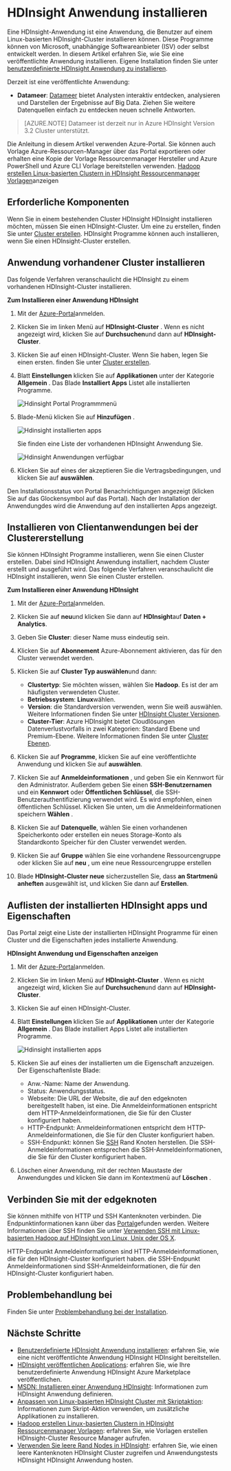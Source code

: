 <properties
    pageTitle="Installieren Sie Hadoop Anträge auf HDInsight | Microsoft Azure"
    description="Informationen Sie zum HDInsight für HDInsight-Anwendung installieren."
    services="hdinsight"
    documentationCenter=""
    authors="mumian"
    manager="jhubbard"
    editor="cgronlun"
    tags="azure-portal"/>

<tags
    ms.service="hdinsight"
    ms.devlang="na"
    ms.topic="hero-article"
    ms.tgt_pltfrm="na"
    ms.workload="big-data"
    ms.date="09/14/2016"
    ms.author="jgao"/>

# <a name="install-hdinsight-applications"></a>HDInsight Anwendung installieren

Eine HDInsight-Anwendung ist eine Anwendung, die Benutzer auf einem Linux-basierten HDInsight-Cluster installieren können. Diese Programme können von Microsoft, unabhängige Softwareanbieter (ISV) oder selbst entwickelt werden. In diesem Artikel erfahren Sie, wie Sie eine veröffentlichte Anwendung installieren. Eigene Installation finden Sie unter [benutzerdefinierte HDInsight Anwendung zu installieren](hdinsight-apps-install-custom-applications.md). 

Derzeit ist eine veröffentlichte Anwendung:

- **Datameer**: [Datameer](http://www.datameer.com/documentation/display/DAS50/Home?ls=Partners&lsd=Microsoft&c=Partners&cd=Microsoft) bietet Analysten interaktiv entdecken, analysieren und Darstellen der Ergebnisse auf Big Data. Ziehen Sie weitere Datenquellen einfach zu entdecken neuen schnelle Antworten.

>[AZURE.NOTE] Datameer ist derzeit nur in Azure HDInsight Version 3.2 Cluster unterstützt.

Die Anleitung in diesem Artikel verwenden Azure-Portal. Sie können auch Vorlage Azure-Ressourcen-Manager über das Portal exportieren oder erhalten eine Kopie der Vorlage Ressourcenmanager Hersteller und Azure PowerShell und Azure CLI Vorlage bereitstellen verwenden.  [Hadoop erstellen Linux-basierten Clustern in HDInsight Ressourcenmanager Vorlagen](hdinsight-hadoop-create-linux-clusters-arm-templates.md)anzeigen

## <a name="prerequisites"></a>Erforderliche Komponenten

Wenn Sie in einem bestehenden Cluster HDInsight HDInsight installieren möchten, müssen Sie einen HDInsight-Cluster. Um eine zu erstellen, finden Sie unter [Cluster erstellen](hdinsight-hadoop-linux-tutorial-get-started.md#create-cluster). HDInsight Programme können auch installieren, wenn Sie einen HDInsight-Cluster erstellen.

## <a name="install-applications-to-existing-clusters"></a>Anwendung vorhandener Cluster installieren

Das folgende Verfahren veranschaulicht die HDInsight zu einem vorhandenen HDInsight-Cluster installieren.

**Zum Installieren einer Anwendung HDInsight**

1. Mit der [Azure-Portal](https://portal.azure.com)anmelden.
2. Klicken Sie im linken Menü auf **HDInsight-Cluster** .  Wenn es nicht angezeigt wird, klicken Sie auf **Durchsuchen**und dann auf **HDInsight-Cluster**.
3. Klicken Sie auf einen HDInsight-Cluster.  Wenn Sie haben, legen Sie einen ersten.  finden Sie unter [Cluster erstellen](hdinsight-hadoop-linux-tutorial-get-started.md#create-cluster).
4. Blatt **Einstellungen** klicken Sie auf **Applikationen** unter der Kategorie **Allgemein** . Das Blade **Installiert Apps** Listet alle installierten Programme. 

    ![Hdinsight Portal Programmmenü](./media/hdinsight-apps-install-applications/hdinsight-apps-portal-menu.png)

5. Blade-Menü klicken Sie auf **Hinzufügen** . 

    ![Hdinsight installierten apps](./media/hdinsight-apps-install-applications/hdinsight-apps-installed-apps.png)

    Sie finden eine Liste der vorhandenen HDInsight Anwendung Sie.

    ![Hdinsight Anwendungen verfügbar](./media/hdinsight-apps-install-applications/hdinsight-apps-list.png)

6. Klicken Sie auf eines der akzeptieren Sie die Vertragsbedingungen, und klicken Sie auf **auswählen**.

Den Installationsstatus von Portal Benachrichtigungen angezeigt (klicken Sie auf das Glockensymbol auf das Portal). Nach der Installation der Anwendungdes wird die Anwendung auf den installierten Apps angezeigt.

## <a name="install-applications-during-cluster-creation"></a>Installieren von Clientanwendungen bei der Clustererstellung

Sie können HDInsight Programme installieren, wenn Sie einen Cluster erstellen. Dabei sind HDInsight Anwendung installiert, nachdem Cluster erstellt und ausgeführt wird. Das folgende Verfahren veranschaulicht die HDInsight installieren, wenn Sie einen Cluster erstellen.

**Zum Installieren einer Anwendung HDInsight**

1. Mit der [Azure-Portal](https://portal.azure.com)anmelden.
2. Klicken Sie auf **neu**und klicken Sie dann auf **HDInsight**auf **Daten + Analytics**.
3. Geben Sie **Cluster**: dieser Name muss eindeutig sein.
4. Klicken Sie auf **Abonnement** Azure-Abonnement aktivieren, das für den Cluster verwendet werden.
5. Klicken Sie auf **Cluster Typ auswählen**und dann:

    - **Clustertyp**: Sie möchten wissen, wählen Sie **Hadoop**. Es ist der am häufigsten verwendeten Cluster.
    - **Betriebssystem**: **Linux**wählen.
    - **Version**: die Standardversion verwenden, wenn Sie weiß auswählen. Weitere Informationen finden Sie unter [HDInsight Cluster Versionen](hdinsight-component-versioning.md).
    - **Cluster-Tier**: Azure HDInsight bietet Cloudlösungen Datenverlustvorfalls in zwei Kategorien: Standard Ebene und Premium-Ebene. Weitere Informationen finden Sie unter [Cluster Ebenen](hdinsight-hadoop-provision-linux-clusters.md#cluster-tiers).
6. Klicken Sie auf **Programme**, klicken Sie auf eine veröffentlichte Anwendung und klicken Sie auf **auswählen**.
6. Klicken Sie auf **Anmeldeinformationen** , und geben Sie ein Kennwort für den Administrator. Außerdem geben Sie einen **SSH-Benutzernamen** und ein **Kennwort** oder **Öffentlichen Schlüssel**, die SSH-Benutzerauthentifizierung verwendet wird. Es wird empfohlen, einen öffentlichen Schlüssel. Klicken Sie unten, um die Anmeldeinformationen speichern **Wählen** .
8. Klicken Sie auf **Datenquelle**, wählen Sie einen vorhandenen Speicherkonto oder erstellen ein neues Storage-Konto als Standardkonto Speicher für den Cluster verwendet werden.
9. Klicken Sie auf **Gruppe** wählen Sie eine vorhandene Ressourcengruppe oder klicken Sie auf **neu** , um eine neue Ressourcengruppe erstellen

10. Blade **HDInsight-Cluster neue** sicherzustellen Sie, dass **an Startmenü anheften** ausgewählt ist, und klicken Sie dann auf **Erstellen**. 

## <a name="list-installed-hdinsight-apps-and-properties"></a>Auflisten der installierten HDInsight apps und Eigenschaften

Das Portal zeigt eine Liste der installierten HDInsight Programme für einen Cluster und die Eigenschaften jedes installierte Anwendung.

**HDInsight Anwendung und Eigenschaften anzeigen**

1. Mit der [Azure-Portal](https://portal.azure.com)anmelden.
2. Klicken Sie im linken Menü auf **HDInsight-Cluster** .  Wenn es nicht angezeigt wird, klicken Sie auf **Durchsuchen**und dann auf **HDInsight-Cluster**.
3. Klicken Sie auf einen HDInsight-Cluster.
4. Blatt **Einstellungen** klicken Sie auf **Applikationen** unter der Kategorie **Allgemein** . Das Blade installiert Apps Listet alle installierten Programme. 

    ![Hdinsight installierten apps](./media/hdinsight-apps-install-applications/hdinsight-apps-installed-apps-with-apps.png)

5. Klicken Sie auf eines der installierten um die Eigenschaft anzuzeigen. Der Eigenschaftenliste Blade:

    - Anw.-Name: Name der Anwendung.
    - Status: Anwendungsstatus. 
    - Webseite: Die URL der Website, die auf den edgeknoten bereitgestellt haben, ist eine. Die Anmeldeinformationen entspricht dem HTTP-Anmeldeinformationen, die Sie für den Cluster konfiguriert haben.
    - HTTP-Endpunkt: Anmeldeinformationen entspricht dem HTTP-Anmeldeinformationen, die Sie für den Cluster konfiguriert haben. 
    - SSH-Endpunkt: können Sie [SSH](hdinsight-hadoop-linux-use-ssh-unix.md) Rand Knoten herstellen. Die SSH-Anmeldeinformationen entsprechen die SSH-Anmeldeinformationen, die Sie für den Cluster konfiguriert haben.

6. Löschen einer Anwendung, mit der rechten Maustaste der Anwendungdes und klicken Sie dann im Kontextmenü auf **Löschen** .

## <a name="connect-to-the-edge-node"></a>Verbinden Sie mit der edgeknoten

Sie können mithilfe von HTTP und SSH Kantenknoten verbinden. Die Endpunktinformationen kann über das [Portal](#list-installed-hdinsight-apps-and-properties)gefunden werden. Weitere Informationen über SSH finden Sie unter [Verwenden SSH mit Linux-basierten Hadoop auf HDInsight von Linux, Unix oder OS X](hdinsight-hadoop-linux-use-ssh-unix.md). 

HTTP-Endpunkt Anmeldeinformationen sind HTTP-Anmeldeinformationen, die für den HDInsight-Cluster konfiguriert haben. die SSH-Endpunkt Anmeldeinformationen sind SSH-Anmeldeinformationen, die für den HDInsight-Cluster konfiguriert haben.

## <a name="troubleshoot"></a>Problembehandlung bei

Finden Sie unter [Problembehandlung bei der Installation](hdinsight-apps-install-custom-applications.md#troubleshoot-the-installation).

## <a name="next-steps"></a>Nächste Schritte

- [Benutzerdefinierte HDInsight Anwendung installieren](hdinsight-apps-install-custom-applications.md): erfahren Sie, wie eine nicht veröffentlichte Anwendung HDInsight HDInsight bereitstellen.
- [HDInsight veröffentlichen Applications](hdinsight-apps-publish-applications.md): erfahren Sie, wie Ihre benutzerdefinierte Anwendung HDInsight Azure Marketplace veröffentlichen.
- [MSDN: Installieren einer Anwendung HDInsight](https://msdn.microsoft.com/library/mt706515.aspx): Informationen zum HDInsight Anwendung definieren.
- [Anpassen von Linux-basierten HDInsight Cluster mit Skriptaktion](hdinsight-hadoop-customize-cluster-linux.md): Informationen zum Skript-Aktion verwenden, um zusätzliche Applikationen zu installieren.
- [Hadoop erstellen Linux-basierten Clustern in HDInsight Ressourcenmanager Vorlagen](hdinsight-hadoop-create-linux-clusters-arm-templates.md): erfahren Sie, wie Vorlagen erstellen HDInsight-Cluster Resource Manager aufrufen.
- [Verwenden Sie leere Rand Nodes in HDInsight](hdinsight-apps-use-edge-node.md): erfahren Sie, wie einen leere Kantenknoten HDInsight Cluster zugreifen und Anwendungstests HDInsight HDInsight Anwendung hosten.

